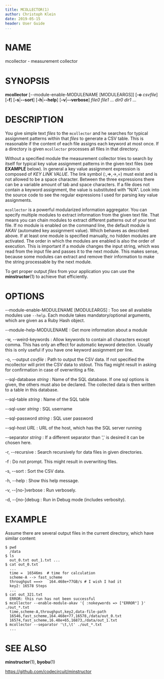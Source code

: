 ```yaml
---
title: MCOLLECTOR(1)
author: Christoph Klein
date: 2019-05-15
header: User Guide
...
```


# NAME

mcollector - measurement collector


# SYNOPSIS

**mcollector** [--module-enable-MODULENAME [MODULEARGS]] [**-o** *csvfile*] [**-f**] [**-s**|**--sort**] [**-h**|**--help**] [**-v**|**--verbose**] *file0* *file1* ... *dir0* *dir1* ...


# DESCRIPTION

You give simple text *files* to the `mcollector` and he searches for
typical assignment patterns within that *files* to generate a CSV table.
This is reasonable if the content of each file assigns each keyword at
most once. If a directory is given `mcollector` processes all files
in that directory.

Without a specified module the measurement collector tries to search by itself for
typical key value assignment patterns in the given text files (see **EXAMPLE**
below).
In general a key value assignment expression is composed of *KEY* *LINK*
*VALUE*.  The link symbol (:,=>,->,=) must exist and is not allowed to be a space character.
Between the three expressions there can be a variable amount of tab and space
characters. If a file does not contain a keyword assignment, the value is substituted
with "N/A". Look into the source code to see the regular expressions I used
for parsing key value assignments.

`mcollector` is a powerful modularized information aggregator. You can specify
multiple modules to extract information from the given text file. 
That means you can chain
modules to extract different patterns out of your text file. If no module is
enabled on the command line, the default module is AKAV (automated key assignment value).
Which behaves as described above. If at least one module is specified manually,
no hidden modules are activated. The order in which the modules are enabled is
also the order of execution. This is important if a module changes the input
string, which was read from the input file and passes it to the next module.
This makes sense, because some modules can extract and remove their information to make the
string processable by the next module.

To get proper output *files* from your application you can use
the **minstructor**(1) to achieve that efficiently.

# OPTIONS

--module-enable-MODULENAME [MODULEARGS]
:   Too see all available modules use `--help`. 
    Each module takes mandatory/optional arguments, which
    are given as a Ruby Hash object.

--module-help-MODULENAME 
:   Get more information about a module

-w, \--weird-keywords
:   Allow keywords to contain all characters except comma. This has only
    an effect for automatic keyword detection. Usually this is only useful if
    you have one keyword assignment per line.

-o, \--output *csvfile*
:   Path to output the CSV data. If not specified the mcollector will
    print the CSV data to stdout. This flag might result in asking
    for confirmation in case of overwriting a file.

--sql-database *string*
:   Name of the SQL database. If one sql options is given, the others must also be
    declared. The collected data is then written to a table in this database.

--sql-table *string*
:   Name of the SQL table

--sql-user *string*
:   SQL username

--sql-password *string*
:   SQL user password

--sql-host *URL*
:   URL of the host, which has the SQL server running

--separator *string*
:   If a different separator than ',' is desired it can be chosen here.

-r, \--recursive
:   Search recursively for data files in given directories.

-f
:   Do not prompt. This might result in overwriting files.

-s, \--sort
:   Sort the CSV data.

-h, \--help
:   Show this help message.

-v, \--[no-]verbose
:   Run verbosely.

-d, \--[no-]debug
:   Run in Debug mode (includes verbosity).


# EXAMPLE

Assume there are several output files in the current directory, which
have similar content:

```
$ pwd
  /data
$ ls
  out_0.txt out_1.txt ...
$ cat out_0.txt
  ...
  time =  16546ms  # time for calculation
  scheme-A --> fast_scheme
  throughput ===>   164.468e+77GB/s # I wish I had it
  key2: 16578 Steps
  ...
$ cat out_321.txt
  ERROR: this run has not been successful
$ mcollector --enable-module-akav '{ :nokeywords => ["ERROR"] }' ./out_*.txt
  time,scheme-A,throughput,key2,data-file-path
  16546,fast_scheme,164.468e+77,16578,/data/out_0.txt
  16574,fast_scheme,16.48e+65,16873,/data/out_1.txt
$ mcollector --separator '\t,\t' ./out_*.txt
  ...
```

# SEE ALSO
**minstructor**(1), **byobu**(1)

https://github.com/codecircuit/minstructor
